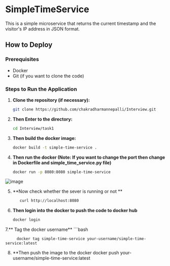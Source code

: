 # SimpleTimeService

This is a simple microservice that returns the current timestamp and the visitor's IP address in JSON format.

## How to Deploy

### Prerequisites
- Docker
- Git (if you want to clone the code)

### Steps to Run the Application

1. **Clone the repository (if necessary):**

   ```bash
   git clone https://github.com/chakradharmannepalli/Interview.git
2. **Then Enter to the directory:**
   ```bash
   cd Interview/task1
3. **Then build the docker image:**
   ```bash
   docker build -t simple-time-service .
4. **Then run the docker (Note: If you want to change the port then change in Dockerfile and simple_time_service.py file)**
   ```bash
   docker run -p 8080:8080 simple-time-service
 ![image](https://github.com/user-attachments/assets/42bced5b-1145-4cab-ada4-8ee0bb031bac)

5. **Now check whether the sever is running or not **
   ```bash
      curl http://localhost:8080
6. **Then login into the docker to push the code to docker hub**
   ```bash
   docker login
7.** Tag the docker username**
    ```bash
    
         docker tag simple-time-service your-username/simple-time-service:latest
8. **Then push the image to the docker
   docker push your-username/simple-time-service:latest

